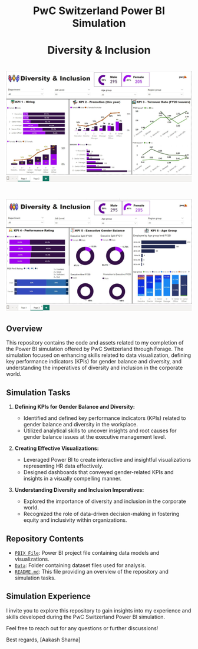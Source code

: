 # <p align ="center"> PwC Switzerland Power BI Simulation
#   <p align ="center"> Diversity & Inclusion  <div style="position: relative;">

# <p align ="center">![Pic](https://github.com/Pandat-0052/Diversity-Inclusion-PWC/blob/main/Diversity%20And%20Inclusion%20Part%201.JPG)</p>
# <p align ="center">![Pic](https://github.com/Pandat-0052/Diversity-Inclusion-PWC/blob/main/Diversity%20And%20Inclusion%20Part%202.JPG)</p>

## Overview
This repository contains the code and assets related to my completion of the Power BI simulation offered by PwC Switzerland through Forage. The simulation focused on enhancing skills related to data visualization, defining key performance indicators (KPIs) for gender balance and diversity, and understanding the imperatives of diversity and inclusion in the corporate world.

## Simulation Tasks
1. **Defining KPIs for Gender Balance and Diversity:**
   - Identified and defined key performance indicators (KPIs) related to gender balance and diversity in the workplace.
   - Utilized analytical skills to uncover insights and root causes for gender balance issues at the executive management level.

2. **Creating Effective Visualizations:**
   - Leveraged Power BI to create interactive and insightful visualizations representing HR data effectively.
   - Designed dashboards that conveyed gender-related KPIs and insights in a visually compelling manner.

3. **Understanding Diversity and Inclusion Imperatives:**
   - Explored the importance of diversity and inclusion in the corporate world.
   - Recognized the role of data-driven decision-making in fostering equity and inclusivity within organizations.

## Repository Contents
- [`PBIX File`](https://github.com/Pandat-0052/Diversity-Inclusion-PWC/blob/main/Diversity%20And%20Inclusion.pbix): Power BI project file containing data models and visualizations.
- [`Data`](https://github.com/Pandat-0052/Diversity-Inclusion-PWC/blob/main/Raw%20Data-%20Diversity-Inclusion-Dataset.xlsx): Folder containing dataset files used for analysis.
- [`README.md`](https://github.com/Pandat-0052/Diversity-Inclusion-PWC): This file providing an overview of the repository and simulation tasks.

## Simulation Experience
I invite you to explore this repository to gain insights into my experience and skills developed during the PwC Switzerland Power BI simulation. 


Feel free to reach out for any questions or further discussions!

Best regards,
[Aakash Sharna]

